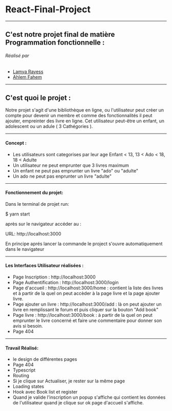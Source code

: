 # React-Final-Project

****

## C'est notre projet final de matière Programmation fonctionnelle :
###### Réalisé par 
- [Lamya Rayess](https://github.com/lamya-rey)
- [Ahlem Fahem](https://github.com/Ahlem-fahem) 


****

## C'est quoi le projet :

Notre projet s'agit d'une bibliothèque en ligne, ou l'utilisateur peut créer un compte pour devenir un membre et comme des fonctionnalités il peut ajouter, empreinter des livre en ligne.
Cet utilisateur peut-être un enfant, un adolescent ou un adule ( 3 Cathégories ).

****

#### Concept :
* Les utilisateurs sont categorises par leur age Enfant < 13, 13 < Ado < 18, 18 < Adulte
* Un utilisateur ne peut emprunter que 3 livres maximum
* Un enfant ne peut pas emprunter un livre "ado" ou "adulte"
* Un ado ne peut pas enprunter un livre "adulte"

****

#### Fonctionnement du projet:

Dans le terminal de projet run:

$ yarn start

après sur le navigateur accéder au :

URL: http://localhost:3000

En principe aprés lancer la commande le project s'ouvre automatiquement dans le navigateur 

****

#### Les Interfaces Utilisateur réalisées :

* Page Inscription : http://localhost:3000 
* Page Authentification : http://localhost:3000/login
* Page d'accueil : http://localhost:3000/home : contient la liste des livres et à partir de la quel on peut accèder à la page livre et la page ajouter livre.
* Page ajouter un livre : http://localhost:3000/add : là on peut ajouter un livre en remplissant le forum et puis cliquer sur la bouton "Add book"
* Page livre : http://localhost:3000/book : à partir de la quel on peut emprunter le livre concerné et faire une commentaire pour donner son avis si besoin.
* Page 404
****

#### Travail Réalisé:
* le design de différentes pages
* Page 404 
* Typescript
* Routing
* Si je clique sur Actualiser, je rester sur la même page
* Loading states
* Hook avec Book list et register
* Quand je valide l'inscription un popup s'affiche qui contient les données de l'utilisateur quand je clique sur ok page d'accueil s'affiche.
